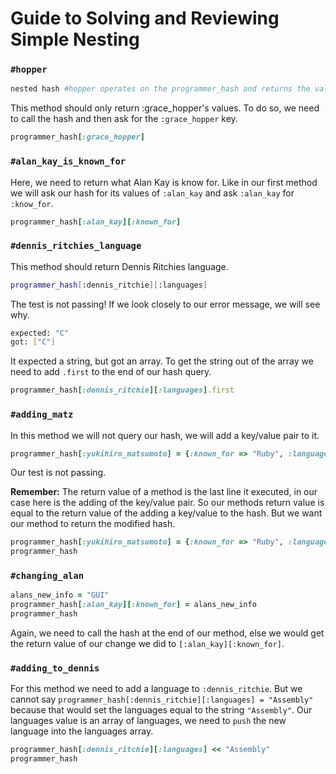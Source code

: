 # Guide to Solving and Reviewing Simple Nesting

### `#hopper`

```bash
nested hash #hopper operates on the programmer_hash and returns the value of the :grace_hopper key
```

This method should only return :grace_hopper's values. To do so, we need to call the hash and then ask for the `:grace_hopper` key.

```ruby
programmer_hash[:grace_hopper]
```

### `#alan_kay_is_known_for`

Here, we need to return what Alan Kay is know for. Like in our first method we will ask our hash for its values of `:alan_kay` and ask `:alan_kay` for `:know_for`.

```ruby
programmer_hash[:alan_kay][:known_for]
```

### `#dennis_ritchies_language`

This method should return Dennis Ritchies language.

```bash
programmer_hash[:dennis_ritchie][:languages]
```
The test is not passing! If we look closely to our error message, we will see why. 

```bash
expected: "C"
got: ["C"]
```

It expected a string, but got an array. To get the string out of the array we need to add `.first` to the end of our hash query.

```ruby
programmer_hash[:dennis_ritchie][:languages].first
```

### `#adding_matz`

In this method we will not query our hash, we will add a key/value pair to it.

```ruby
programmer_hash[:yukihiro_matsumoto] = {:known_for => "Ruby", :languages => ["LISP, C"]}
```

Our test is not passing. 

**Remember:** The return value of a method is the last line it executed, in our case here is the adding of the key/value pair. So our methods return value is equal to the return value of the adding a key/value to the hash. But we want our method to return the modified hash.

```ruby
programmer_hash[:yukihiro_matsumoto] = {:known_for => "Ruby", :languages => ["LISP, C"]}
programmer_hash
```

### `#changing_alan`

```ruby
alans_new_info = "GUI"
programmer_hash[:alan_kay][:known_for] = alans_new_info
programmer_hash 
```
Again, we need to call the hash at the end of our method, else we would get the return value of our change we did to `[:alan_kay][:known_for]`.

### `#adding_to_dennis`

For this method we need to add a language to `:dennis_ritchie`. But we cannot say `programmer_hash[:dennis_ritchie][:languages] = "Assembly"` because that would set the languages equal to the string `"Assembly"`. Our languages value is an array of languages, we need to `push` the new language into the languages array.

```ruby
programmer_hash[:dennis_ritchie][:languages] << "Assembly"
programmer_hash
```
